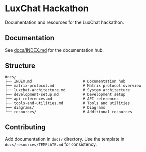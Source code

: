 # LuxChat Hackathon

Documentation and resources for the LuxChat hackathon.

## Documentation

See [docs/INDEX.md](./docs/INDEX.md) for the documentation hub.

## Structure

```
docs/
├── INDEX.md                       # Documentation hub
├── matrix-protocol.md             # Matrix protocol overview
├── luxchat-architecture.md        # System architecture
├── development-setup.md           # Development setup
├── api-references.md              # API references
├── tools-and-utilities.md         # Tools and utilities
├── diagrams/                      # Diagrams
└── resources/                     # Additional resources
```

## Contributing

Add documentation in `docs/` directory. Use the template in `docs/resources/TEMPLATE.md` for consistency.
